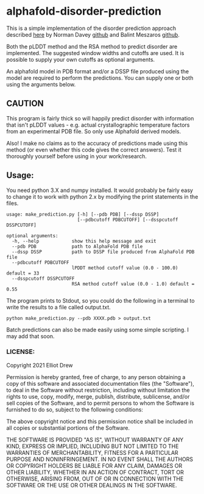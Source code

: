 # alphafold-disorder-prediction

This is a simple implementation of the disorder prediction approach described [here](https://github.com/normandavey/ProcessedAlphafold) by Norman Davey [github](https://github.com/normandavey) and Balint Meszaros [github](https://github.com/BalintMeszaros).

Both the pLDDT method and the RSA method to predict disorder are implemented. The suggested window widths and cutoffs are used. It is possible to supply your own cutoffs as optional arguments.

An alphafold model in PDB format and/or a DSSP file produced using the model are required to perform the predictions. You can supply one or both using the arguments below.

## CAUTION

This program is fairly thick so will happily predict disorder with information that isn't pLDDT values - e.g. actual crystallographic temperature factors from an experimental PDB file. So only use Alphafold derived models.

Also! I make no claims as to the accuracy of predictions made using this method (or even whether this code gives the correct answers). Test it thoroughly yourself before using in your work/research.

## Usage:

You need python 3.X and numpy installed. It would probably be fairly easy to change it to work with python 2.x by modifying the print statements in the files.

```
usage: make_prediction.py [-h] [--pdb PDB] [--dssp DSSP]
                          [--pdbcutoff PDBCUTOFF] [--dsspcutoff DSSPCUTOFF]

optional arguments:
  -h, --help            show this help message and exit
  --pdb PDB             path to AlphaFold PDB file
  --dssp DSSP           path to DSSP file produced from AlphaFold PDB file
  --pdbcutoff PDBCUTOFF
                        lPDDT method cutoff value (0.0 - 100.0) default = 33
  --dsspcutoff DSSPCUTOFF
                        RSA method cutoff value (0.0 - 1.0) default = 0.55
```

The program prints to Stdout, so you could do the following in a terminal to write the results to a file called output.txt.

```
python make_prediction.py --pdb XXXX.pdb > output.txt
```

Batch predictions can also be made easily using some simple scripting. I may add that soon.


### LICENSE:

Copyright 2021 Elliot Drew

Permission is hereby granted, free of charge, to any person obtaining a copy of this software and associated documentation files (the "Software"), to deal in the Software without restriction, including without limitation the rights to use, copy, modify, merge, publish, distribute, sublicense, and/or sell copies of the Software, and to permit persons to whom the Software is furnished to do so, subject to the following conditions:

The above copyright notice and this permission notice shall be included in all copies or substantial portions of the Software.

THE SOFTWARE IS PROVIDED "AS IS", WITHOUT WARRANTY OF ANY KIND, EXPRESS OR IMPLIED, INCLUDING BUT NOT LIMITED TO THE WARRANTIES OF MERCHANTABILITY, FITNESS FOR A PARTICULAR PURPOSE AND NONINFRINGEMENT. IN NO EVENT SHALL THE AUTHORS OR COPYRIGHT HOLDERS BE LIABLE FOR ANY CLAIM, DAMAGES OR OTHER LIABILITY, WHETHER IN AN ACTION OF CONTRACT, TORT OR OTHERWISE, ARISING FROM, OUT OF OR IN CONNECTION WITH THE SOFTWARE OR THE USE OR OTHER DEALINGS IN THE SOFTWARE.
